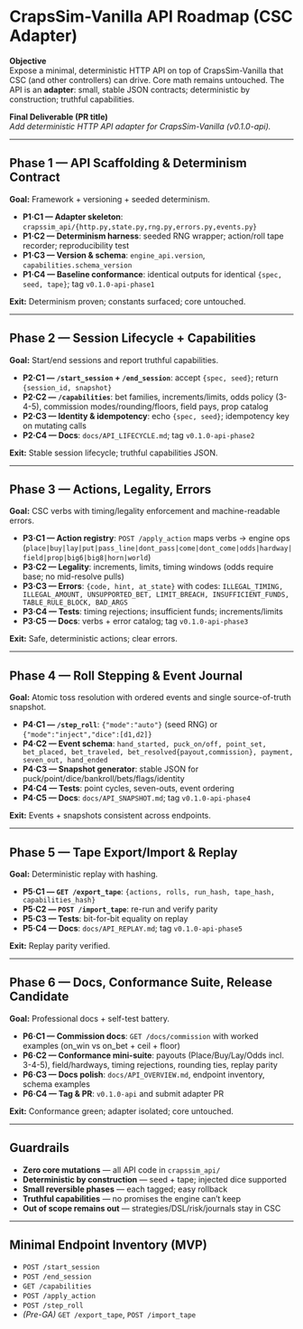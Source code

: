 # CrapsSim-Vanilla API Roadmap (CSC Adapter)

**Objective**  
Expose a minimal, deterministic HTTP API on top of CrapsSim-Vanilla that CSC (and other controllers) can drive. Core math remains untouched. The API is an **adapter**: small, stable JSON contracts; deterministic by construction; truthful capabilities.

**Final Deliverable (PR title)**  
_Add deterministic HTTP API adapter for CrapsSim-Vanilla (v0.1.0-api)._

---

## Phase 1 — API Scaffolding & Determinism Contract
**Goal:** Framework + versioning + seeded determinism.

- **P1·C1 — Adapter skeleton**: `crapssim_api/{http.py,state.py,rng.py,errors.py,events.py}`
- **P1·C2 — Determinism harness**: seeded RNG wrapper; action/roll tape recorder; reproducibility test
- **P1·C3 — Version & schema**: `engine_api.version`, `capabilities.schema_version`
- **P1·C4 — Baseline conformance**: identical outputs for identical `{spec, seed, tape}`; tag `v0.1.0-api-phase1`

**Exit:** Determinism proven; constants surfaced; core untouched.

---

## Phase 2 — Session Lifecycle + Capabilities
**Goal:** Start/end sessions and report truthful capabilities.

- **P2·C1 — `/start_session` + `/end_session`**: accept `{spec, seed}`; return `{session_id, snapshot}`
- **P2·C2 — `/capabilities`**: bet families, increments/limits, odds policy (3-4-5), commission modes/rounding/floors, field pays, prop catalog
- **P2·C3 — Identity & idempotency**: echo `{spec, seed}`; idempotency key on mutating calls
- **P2·C4 — Docs**: `docs/API_LIFECYCLE.md`; tag `v0.1.0-api-phase2`

**Exit:** Stable session lifecycle; truthful capabilities JSON.

---

## Phase 3 — Actions, Legality, Errors
**Goal:** CSC verbs with timing/legality enforcement and machine-readable errors.

- **P3·C1 — Action registry**: `POST /apply_action` maps verbs → engine ops (`place|buy|lay|put|pass_line|dont_pass|come|dont_come|odds|hardway|field|prop|big6|big8|horn|world`)
- **P3·C2 — Legality**: increments, limits, timing windows (odds require base; no mid-resolve pulls)
- **P3·C3 — Errors**: `{code, hint, at_state}` with codes: `ILLEGAL_TIMING, ILLEGAL_AMOUNT, UNSUPPORTED_BET, LIMIT_BREACH, INSUFFICIENT_FUNDS, TABLE_RULE_BLOCK, BAD_ARGS`
- **P3·C4 — Tests**: timing rejections; insufficient funds; increments/limits
- **P3·C5 — Docs**: verbs + error catalog; tag `v0.1.0-api-phase3`

**Exit:** Safe, deterministic actions; clear errors.

---

## Phase 4 — Roll Stepping & Event Journal
**Goal:** Atomic toss resolution with ordered events and single source-of-truth snapshot.

- **P4·C1 — `/step_roll`**: `{"mode":"auto"}` (seed RNG) or `{"mode":"inject","dice":[d1,d2]}`
- **P4·C2 — Event schema**: `hand_started, puck_on/off, point_set, bet_placed, bet_traveled, bet_resolved{payout,commission}, payment, seven_out, hand_ended`
- **P4·C3 — Snapshot generator**: stable JSON for puck/point/dice/bankroll/bets/flags/identity
- **P4·C4 — Tests**: point cycles, seven-outs, event ordering
- **P4·C5 — Docs**: `docs/API_SNAPSHOT.md`; tag `v0.1.0-api-phase4`

**Exit:** Events + snapshots consistent across endpoints.

---

## Phase 5 — Tape Export/Import & Replay
**Goal:** Deterministic replay with hashing.

- **P5·C1 — `GET /export_tape`**: `{actions, rolls, run_hash, tape_hash, capabilities_hash}`
- **P5·C2 — `POST /import_tape`**: re-run and verify parity
- **P5·C3 — Tests**: bit-for-bit equality on replay
- **P5·C4 — Docs**: `docs/API_REPLAY.md`; tag `v0.1.0-api-phase5`

**Exit:** Replay parity verified.

---

## Phase 6 — Docs, Conformance Suite, Release Candidate
**Goal:** Professional docs + self-test battery.

- **P6·C1 — Commission docs**: `GET /docs/commission` with worked examples (on_win vs on_bet + ceil + floor)
- **P6·C2 — Conformance mini-suite**: payouts (Place/Buy/Lay/Odds incl. 3-4-5), field/hardways, timing rejections, rounding ties, replay parity
- **P6·C3 — Docs polish**: `docs/API_OVERVIEW.md`, endpoint inventory, schema examples
- **P6·C4 — Tag & PR**: `v0.1.0-api` and submit adapter PR

**Exit:** Conformance green; adapter isolated; core untouched.

---

## Guardrails
- **Zero core mutations** — all API code in `crapssim_api/`
- **Deterministic by construction** — seed + tape; injected dice supported
- **Small reversible phases** — each tagged; easy rollback
- **Truthful capabilities** — no promises the engine can’t keep
- **Out of scope remains out** — strategies/DSL/risk/journals stay in CSC

---

## Minimal Endpoint Inventory (MVP)
- `POST /start_session`  
- `POST /end_session`  
- `GET /capabilities`  
- `POST /apply_action`  
- `POST /step_roll`  
- *(Pre-GA)* `GET /export_tape`, `POST /import_tape`

